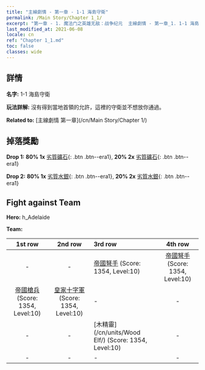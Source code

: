```yaml
---
title: "主線劇情 - 第一章 - 1-1 海島守衛"
permalink: /Main Story/Chapter 1_1/
excerpt: "第一章 - 1. 魔法门之英雄无敌：战争纪元  主線劇情 - 第一章_1. 1-1 海島守衛"
last_modified_at: 2021-06-08
locale: cn
ref: "Chapter 1_1.md"
toc: false
classes: wide
---
```


## 詳情

 **名字:** 1-1 海島守衛

 **玩法詳解:** 沒有得到當地首領的允許，這裡的守衛並不想放你通過。

 **Related to:** [主線劇情 第一章](/cn/Main Story/Chapter 1/)

## 掉落獎勵

 **Drop 1:** **80% 1x** [劣質礦石](/cn/Items/mat_1/){: .btn .btn--era1}, **20% 2x** [劣質礦石](/cn/Items/mat_1/){: .btn .btn--era1}

 **Drop 2:** **80% 1x** [劣質水銀](/cn/Items/mat_2/){: .btn .btn--era1}, **20% 2x** [劣質水銀](/cn/Items/mat_2/){: .btn .btn--era1}


## Fight against Team
 **Hero:** h_Adelaide

 **Team:**


  | 1st row | 2nd row | 3rd row | 4th row |
  |:----:|:----:|:----|:----:|
  | - | - | [帝國弩手](/cn/units/Marksman/) (Score: 1354, Level:10)  | [帝國弩手](/cn/units/Marksman/) (Score: 1354, Level:10)  |
  | [帝國槍兵](/cn/units/Pikeman/) (Score: 1354, Level:10)  | [皇家十字軍](/cn/units/Swordsman/) (Score: 1354, Level:10)  | - | - |
  | - | - | [木精靈](/cn/units/Wood Elf/) (Score: 1354, Level:10)  | - |
  | - | - | - | - |



